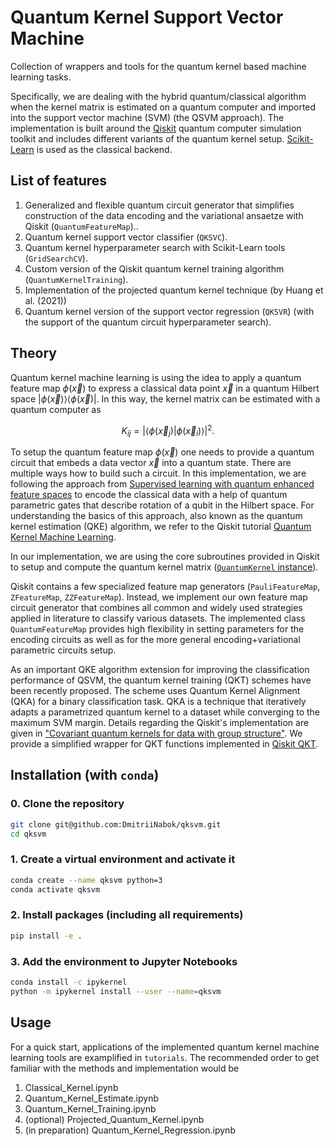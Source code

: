 # Quantum Kernel Support Vector Machine

Collection of wrappers and tools for the quantum kernel based machine learning tasks.

Specifically, we are dealing with the hybrid quantum/classical algorithm when the kernel matrix is estimated on a quantum computer and imported into the support vector machine (SVM) (the QSVM approach).
The implementation is built around the [Qiskit](https://qiskit.org/) quantum computer simulation toolkit and includes different variants of the quantum kernel setup.
[Scikit-Learn](https://scikit-learn.org/stable/) is used as the classical backend.


## List of features

1. Generalized and flexible quantum circuit generator that simplifies
   construction of the data encoding and the variational ansaetze with Qiskit
   (`QuantumFeatureMap`)..
2. Quantum kernel support vector classifier (`QKSVC`).
3. Quantum kernel hyperparameter search with Scikit-Learn tools (`GridSearchCV`).
4. Custom version of the Qiskit quantum kernel training algorithm
   (`QuantumKernelTraining`).
5. Implementation of the projected quantum kernel technique (by Huang et al.
   (2021))
6. Quantum kernel version of the support vector regression (`QKSVR`) (with the
   support of the quantum circuit hyperparameter search).


## Theory

Quantum kernel machine learning is using the idea to apply a quantum feature map $`\phi(\vec{x})`$ to express a classical data point $`\vec{x}`$ in a quantum Hilbert space $`|\phi(\vec{x})\rangle\langle\phi(\vec{x})|`$.
In this way, the kernel matrix can be estimated with a quantum computer as

```math
K_{ij} = \left| \langle \phi(\vec{x}_j) | \phi(\vec{x}_i) \rangle\right|^2.
```

To setup the quantum feature map $`\phi(\vec{x})`$ one needs to provide a quantum circuit that embeds a data vector $`\vec{x}`$ into a quantum state. There are multiple ways how to build such a circuit. In this implementation, we are following the approach from [Supervised learning with quantum enhanced feature spaces](https://arxiv.org/pdf/1804.11326.pdf) to encode the classical data with a help of quantum parametric gates that describe rotation of a qubit in the Hilbert space.
For understanding the basics of this approach, also known as the quantum kernel estimation (QKE) algorithm, we refer to the Qiskit tutorial [Quantum Kernel Machine Learning](https://qiskit.org/documentation/machine-learning/tutorials/03_quantum_kernel.html).

In our implementation, we are using the core subroutines provided in Qiskit to setup and compute the quantum kernel matrix ([`QuantumKernel` instance](https://qiskit.org/documentation/machine-learning/stubs/qiskit_machine_learning.kernels.QuantumKernel.html)).

Qiskit contains a few specialized feature map generators (`PauliFeatureMap`, `ZFeatureMap`, `ZZFeatureMap`).
Instead, we implement our own feature map circuit generator that combines all common and widely used strategies applied in literature to classify various datasets.
The implemented class `QuantumFeatureMap` provides high flexibility in setting parameters for the encoding circuits as well as for the more general encoding+variational parametric circuits setup.

As an important QKE algorithm extension for improving the classification performance of QSVM, the quantum kernel training (QKT) schemes have been recently proposed.
The scheme uses Quantum Kernel Alignment (QKA) for a binary classification task.
QKA is a technique that iteratively adapts a parametrized quantum kernel to a dataset while converging to the maximum SVM margin.
Details regarding the Qiskit's implementation are given in ["Covariant quantum kernels for data with group structure"](https://arxiv.org/abs/2105.03406).
We provide a simplified wrapper for QKT functions implemented in [Qiskit QKT](https://qiskit.org/documentation/machine-learning/tutorials/08_quantum_kernel_trainer.html).


## Installation (with `conda`)

### 0. Clone the repository

```bash
git clone git@github.com:DmitriiNabok/qksvm.git
cd qksvm
```

### 1. Create a virtual environment and activate it

```bash
conda create --name qksvm python=3
conda activate qksvm
```

### 2. Install packages (including all requirements)

```bash
pip install -e . 
```

### 3. Add the environment to Jupyter Notebooks

```bash
conda install -c ipykernel
python -m ipykernel install --user --name=qksvm
```


## Usage

For a quick start, applications of the implemented quantum kernel machine
learning tools are examplified in `tutorials`.
The recommended order to get familiar with the methods and implementation would be

1. Classical_Kernel.ipynb
2. Quantum_Kernel_Estimate.ipynb
3. Quantum_Kernel_Training.ipynb
4. (optional) Projected_Quantum_Kernel.ipynb
5. (in preparation) Quantum_Kernel_Regression.ipynb


